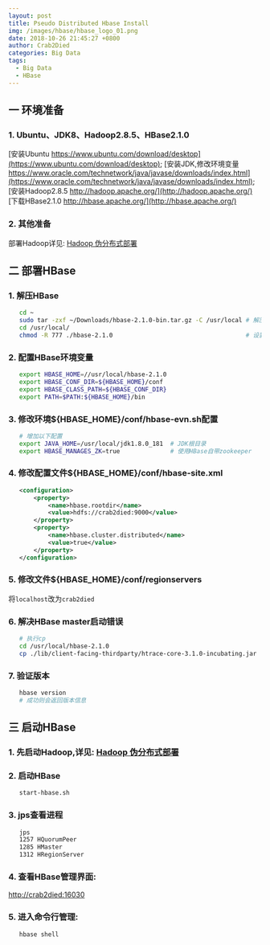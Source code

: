 ```yaml
---
layout: post
title: Pseudo Distributed Hbase Install
img: /images/hbase/hbase_logo_01.png
date: 2018-10-26 21:45:27 +0800
author: Crab2Died
categories: Big Data
tags: 
  - Big Data
  - HBase 
---
```


## 一 环境准备
### 1. Ubuntu、JDK8、Hadoop2.8.5、HBase2.1.0
   [安装Ubuntu https://www.ubuntu.com/download/desktop](https://www.ubuntu.com/download/desktop);
   [安装JDK,修改环境变量 https://www.oracle.com/technetwork/java/javase/downloads/index.html](https://www.oracle.com/technetwork/java/javase/downloads/index.html);
   [安装Hadoop2.8.5 http://hadoop.apache.org/](http://hadoop.apache.org/)
   [下载HBase2.1.0 http://hbase.apache.org/](http://hbase.apache.org/)

### 2. 其他准备
   部署Hadoop详见: [Hadoop 伪分布式部署](https://dsolvers.github.io/2018/10/26/pseudo-distributed-hadoop-install/)
   
## 二 部署HBase
### 1. 解压HBase
   ```bash
      cd ~
      sudo tar -zxf ~/Downloads/hbase-2.1.0-bin.tar.gz -C /usr/local # 解压到/usr/local中
      cd /usr/local/                                              
      chmod -R 777 ./hbase-2.1.0                                     # 设置权限
   ```
### 2. 配置HBase环境变量
   ```bash
      export HBASE_HOME=//usr/local/hbase-2.1.0
      export HBASE_CONF_DIR=${HBASE_HOME}/conf
      export HBASE_CLASS_PATH=${HBASE_CONF_DIR}
      export PATH=$PATH:${HBASE_HOME}/bin
   ```
### 3. 修改环境${HBASE_HOME}/conf/hbase-evn.sh配置
   ```bash
      # 增加以下配置
      export JAVA_HOME=/usr/local/jdk1.8.0_181  # JDK根目录
      export HBASE_MANAGES_ZK=true              # 使用HBase自带zookeeper
   ```
### 4. 修改配置文件${HBASE_HOME}/conf/hbase-site.xml
   ```xml
      <configuration>
          <property>
              <name>hbase.rootdir</name>
              <value>hdfs://crab2died:9000</value>
          </property>
          <property> 
              <name>hbase.cluster.distributed</name>
              <value>true</value> 
          </property>
      </configuration>
   ```
### 5. 修改文件${HBASE_HOME}/conf/regionservers
   将`localhost`改为`crab2died`
### 6. 解决HBase master启动错误
   ```bash
      # 执行cp 
      cd /usr/local/hbase-2.1.0
      cp ./lib/client-facing-thirdparty/htrace-core-3.1.0-incubating.jar ./lib
   ```
### 7. 验证版本
   ```bash
      hbase version
      # 成功则会返回版本信息
   ```
## 三 启动HBase
### 1. 先启动Hadoop,详见: [Hadoop 伪分布式部署](https://dsolvers.github.io/2018/10/26/pseudo-distributed-hadoop-install/)
### 2. 启动HBase
   ```bash
      start-hbase.sh 
   ```
### 3. jps查看进程  
   ```bash
      jps
      1257 HQuorumPeer
      1285 HMaster
      1312 HRegionServer
   ```
### 4. 查看HBase管理界面:  
   [http://crab2died:16030](http://crab2died:16030)
### 5. 进入命令行管理:  
   ```bash
      hbase shell
   ```